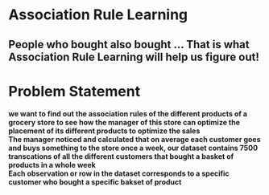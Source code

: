 # Association Rule Learning

## People who bought also bought ... That is what Association Rule Learning will help us figure out!

# Problem Statement
__we want to find out the association rules of the different products of a grocery store to see how the manager of this store can optimize the placement of its different products to optimize the sales  
The manager noticed and calculated that on average each customer goes and buys something to the store once a week, our dataset contains 7500 transcations of all the different customers that bought a basket of products in a whole week  
Each observation or row in the dataset corresponds to a specific customer who bought a specific bakset of product__

